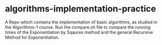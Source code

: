 # algorithms-implementation-practice
A Repo which contains the implementation of basic algorithms, as studied in the Algorithms-1 course.
Run the compare.sh file to compare the running times of the Exponentiation by
Sqaures method and the general Recursive Method for Exponentiation.
